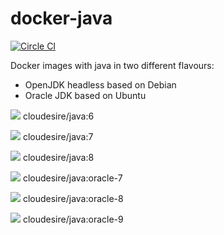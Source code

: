 docker-java
=================

[![Circle CI](https://circleci.com/gh/ClouDesire/docker-java.svg?style=svg)](https://circleci.com/gh/ClouDesire/docker-java)

Docker images with java in two different flavours:

* OpenJDK headless based on Debian
* Oracle JDK based on Ubuntu

[![](https://badge.imagelayers.io/cloudesire/java:6.svg)](https://imagelayers.io/?images=cloudesire/java:6 'Get your own badge on imagelayers.io') cloudesire/java:6

[![](https://badge.imagelayers.io/cloudesire/java:7.svg)](https://imagelayers.io/?images=cloudesire/java:7 'Get your own badge on imagelayers.io') cloudesire/java:7

[![](https://badge.imagelayers.io/cloudesire/java:8.svg)](https://imagelayers.io/?images=cloudesire/java:8 'Get your own badge on imagelayers.io') cloudesire/java:8

[![](https://badge.imagelayers.io/cloudesire/java:oracle-7.svg)](https://imagelayers.io/?images=cloudesire/java:oracle-7 'Get your own badge on imagelayers.io') cloudesire/java:oracle-7

[![](https://badge.imagelayers.io/cloudesire/java:oracle-8.svg)](https://imagelayers.io/?images=cloudesire/java:oracle-8 'Get your own badge on imagelayers.io') cloudesire/java:oracle-8

[![](https://badge.imagelayers.io/cloudesire/java:oracle-9.svg)](https://imagelayers.io/?images=cloudesire/java:oracle-9 'Get your own badge on imagelayers.io') cloudesire/java:oracle-9
